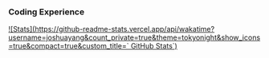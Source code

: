 ### Coding Experience

[![Stats](https://github-readme-stats.vercel.app/api/wakatime?username=joshuayang&count_private=true&theme=tokyonight&show_icons=true&compact=true&custom_title=`<username> GitHub Stats`)](https://wakatime.com/@joshuayang)

<!-- https://github.com/anuraghazra/github-readme-stats/blob/master/themes/README.md-->
